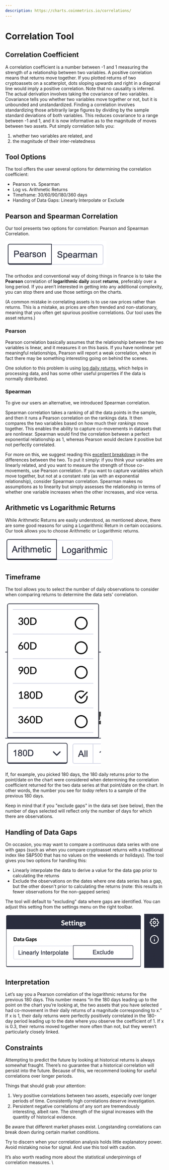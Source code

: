 ```yaml
---
description: https://charts.coinmetrics.io/correlations/
---
```


# Correlation Tool

## Correlation Coefficient

A correlation coefficient is a number between -1 and 1 measuring the strength of a relationship between two variables.  A positive correlation means that returns move together.  If you plotted returns of two cryptoassets on a scatterplot, dots sloping upwards and right in a diagonal line would imply a positive correlation.  Note that no causality is inferred.  The actual derivation involves taking the covariance of two variables.  Covariance tells you whether two variables move together or not, but it is unbounded and unstandardized.  Finding a correlation involves standardizing those arbitrarily large figures by dividing by the sample standard deviations of both variables.  This reduces covariance to a range between -1 and 1, and it is now informative as to the magnitude of moves between two assets.  Put simply correlation tells you:

1. whether two variables are related, and
2. the magnitude of their inter-relatedness

## Tool Options

The tool offers the user several options for determining the correlation coefficient:

* Pearson vs. Spearman
* Log vs. Arithmetic Returns
* Timeframe:  30/60/90/180/360 days
* Handing of Data Gaps: Linearly Interpolate or Exclude

## Pearson and Spearman Correlation

Our tool presents two options for correlation:  Pearson and Spearman Correlation.

![Find this toggle below the chart](<../../.gitbook/assets/Screen Shot 2020-12-19 at 4.07.39 PM.png>)

The orthodox and conventional way of doing things in finance is to take the **Pearson** correlation of **logarithmic daily** asset **returns**, preferably over a long period.  If you aren’t interested in getting into any additional complexity, you can stop there and use those settings on the charts.

(A common mistake in correlating assets is to use raw prices rather than returns. This is a mistake, as prices are often trended and non-stationary, meaning that you often get spurious positive correlations.  Our tool uses the asset returns.)

### Pearson

Pearson correlation basically assumes that the relationship between the two variables is linear, and it measures it on this basis.  If you have nonlinear yet meaningful relationships, Pearson will report a weak correlation, when in fact there may be something interesting going on behind the scenes.

One solution to this problem is using [log daily returns](https://mathbabe.org/2011/08/30/why-log-returns/), which helps in processing data, and has some other useful properties if the data is normally distributed. &#x20;

### Spearman

To give our users an alternative, we introduced Spearman correlation.

Spearman correlation  takes a ranking of all the data points in the sample, and then it runs a Pearson correlation on the rankings data.  It then compares the two variables based on how much their _rankings_ move together.  This enables the ability to capture co-movements in datasets that are nonlinear. Spearman would find the correlation between a perfect exponential relationship as 1, whereas Pearson would declare it positive but not perfectly correlated.

For more on this, we suggest reading this [excellent breakdown](http://support.minitab.com/en-us/minitab-express/1/help-and-how-to/modeling-statistics/regression/supporting-topics/basics/a-comparison-of-the-pearson-and-spearman-correlation-methods/) in the differences between the two. To put it simply: if you think your variables are linearly related, and you want to measure the strength of those co-movements, use Pearson correlation. If you want to capture variables which move together, but not at a constant rate (as with an exponential relationship), consider Spearman correlation.  Spearman makes no assumptions as to linearity but simply assesses the relationship in terms of whether one variable increases when the other increases, and vice versa.

## Arithmetic vs Logarithmic Returns

While Arithmetic Returns are easily understood, as mentioned above, there are some good reasons for using a Logarithmic Return in certain occasions.  Our took allows you to choose Arithmetic or Logarithmic returns.&#x20;

![Find this toggle below the chart](<../../.gitbook/assets/Screen Shot 2020-12-19 at 5.17.07 PM.png>)

## &#x20;Timeframe

The tool allows you to  select the number of daily observations to consider when comparing returns to determine the data sets' correlation. &#x20;

![Find the timeframe options below the chart](<../../.gitbook/assets/Screen Shot 2020-12-19 at 4.46.22 PM.png>)

If, for example, you picked 180 days, the 180 daily returns prior to the point/date on the chart were considered when determining the correlation coefficient returned for the two data series at that point/date on the chart.  In other words, the number you see for _today_ refers to a sample of the previous 180 days.

Keep in mind that if you "exclude gaps" in the data set (see below), then the number of days selected will reflect only the number of days for which there are observations.

## Handling of Data Gaps

On occasion, you may want to compare a continuous data series with one with gaps (such as when you compare cryptoasset returns with a traditional index like S\&P500 that has no values on the weekends or holidays).  The tool gives you two options for handling this:

* Linearly interpolate the data to derive a value for the data gap prior to calculating the returns
* Exclude the observations on the dates where one data series has a gap, but the other doesn't prior to calculating the returns (note:  this results in fewer observations for the non-gapped series)

The tool will default to "excluding" data where gaps are identified.  You can adjust this setting from the settings menu on the right toolbar.

![Click on the "gear" to find the settings for Data Gaps](<../../.gitbook/assets/Screen Shot 2020-12-19 at 4.48.10 PM.png>)

## Interpretation

Let’s say you a Pearson correlation of the logarithmic returns for the previous 180 days. This number means “in the 180 days leading up to the point on the chart you’re looking at, the two assets that you have selected had co-movement in their daily returns of a magnitude corresponding to x.”   If x is 1, their daily returns were perfectly positively correlated in the 180-day period leading up to the date where you observe the coefficient of 1.  If x is 0.3, their returns moved together more often than not, but they weren’t particularly closely linked. &#x20;

## Constraints

Attempting to predict the future by looking at historical returns is always somewhat fraught. There’s no guarantee that a historical correlation will persist into the future. Because of this, we recommend looking for useful correlations over longer periods.

Things that should grab your attention: &#x20;

1. Very positive correlations between two assets, especially over longer periods of time.  Consistently high correlations deserve investigation.&#x20;
2. Persistent negative correlations of any sort are tremendously interesting, albeit rare.  The strength of the signal increases with the quantity of historical evidence.

Be aware that different market phases exist.   Longstanding correlations can break down during certain market conditions.    &#x20;

&#x20;Try to discern when your correlation analysis holds little explanatory power.  Avoid mistaking noise for signal.  And use this tool with caution.

It’s also worth reading more about the statistical underpinnings of correlation measures.  \
